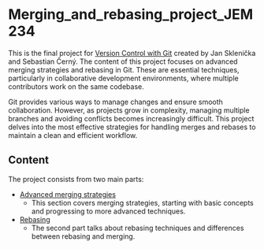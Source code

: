 # Merging_and_rebasing_project_JEM234
This is the final project for [Version Control with Git](https://is.cuni.cz/studium/predmety/index.php?id=d4fc1a28757fa7cb0535480204a94045&tid=&do=predmet&kod=JEM234&skr=2024) created by Jan Sklenička and Sebastian Černý. The content of this project focuses on advanced merging strategies and rebasing in Git. These are essential techniques, particularly in collaborative development environments, where multiple contributors work on the same codebase.

Git provides various ways to manage changes and ensure smooth collaboration. However, as projects grow in complexity, managing multiple branches and avoiding conflicts becomes increasingly difficult. This project delves into the most effective strategies for handling merges and rebases to maintain a clean and efficient workflow.

## Content
The project consists from two main parts:
* [Advanced merging strategies](./merging_strategies.md)
  * This section covers merging strategies, starting with basic concepts and progressing to more advanced techniques.
* [Rebasing](./rebasing.md)
  * The second part talks about rebasing techniques and differences between rebasing and merging.



